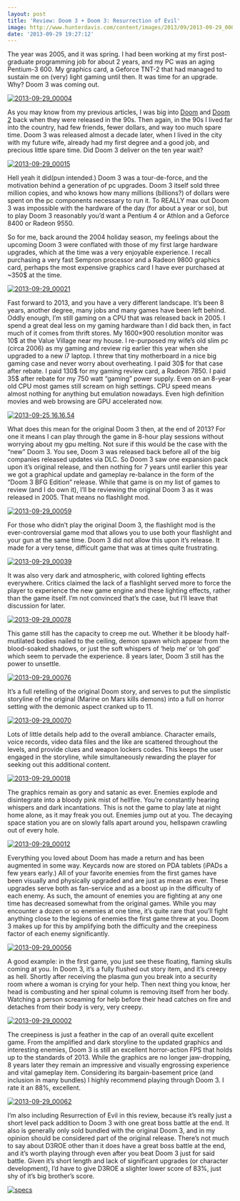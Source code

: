 ```yaml
---
layout: post
title: 'Review: Doom 3 + Doom 3: Resurrection of Evil'
image: http://www.hunterdavis.com/content/images/2013/09/2013-09-29_00021.jpg
date: '2013-09-29 19:27:12'
---
```



The year was 2005, and it was spring. I had been working at my first post-graduate programming job for about 2 years, and my PC was an aging Pentium-3 600. My graphics card, a Geforce TNT-2 that had managed to sustain me on (very) light gaming until then. It was time for an upgrade. Why? Doom 3 was coming out.

[![2013-09-29_00004](http://www.hunterdavis.com/content/images/2013/09/2013-09-29_00004-300x225.jpg)](http://www.hunterdavis.com/content/images/2013/09/2013-09-29_00004.jpg)

As you may know from my previous articles, I was big into [Doom](http://www.hunterdavis.com/2013/09/01/steam-game-review-7-doom-1993/) and [Doom 2](http://www.hunterdavis.com/2013/09/22/review-doom-ii-hell-on-earth/) back when they were released in the 90s. Then again, in the 90s I lived far into the country, had few friends, fewer dollars, and way too much spare time. Doom 3 was released almost a decade later, when I lived in the city with my future wife, already had my first degree and a good job, and precious little spare time. Did Doom 3 deliver on the ten year wait?

[![2013-09-29_00015](http://www.hunterdavis.com/content/images/2013/09/2013-09-29_00015-300x225.jpg)](http://www.hunterdavis.com/content/images/2013/09/2013-09-29_00015.jpg)

Hell yeah it did(pun intended.) Doom 3 was a tour-de-force, and the motivation behind a generation of pc upgrades. Doom 3 itself sold three million copies, and who knows how many millions (billions?) of dollars were spent on the pc components necessary to run it. To REALLY max out Doom 3 was impossible with the hardware of the day (for about a year or so), but to play Doom 3 reasonably you’d want a Pentium 4 or Athlon and a Geforce 8400 or Radeon 9550.

So for me, back around the 2004 holiday season, my feelings about the upcoming Doom 3 were conflated with those of my first large hardware upgrades, which at the time was a very enjoyable experience. I recall purchasing a very fast Sempron processor and a Radeon 9800 graphics card, perhaps the most expensive graphics card I have ever purchased at ~350$ at the time.

[![2013-09-29_00021](http://www.hunterdavis.com/content/images/2013/09/2013-09-29_00021-300x225.jpg)](http://www.hunterdavis.com/content/images/2013/09/2013-09-29_00021.jpg)

Fast forward to 2013, and you have a very different landscape. It’s been 8 years, another degree, many jobs and many games have been left behind. Oddly enough, I’m still gaming on a CPU that was released back in 2005. I spend a great deal less on my gaming hardware than I did back then, in fact much of it comes from thrift stores. My 1600×900 resolution monitor was 10$ at the Value Village near my house. I re-purposed my wife’s old slim pc (circa 2006) as my gaming and review rig earlier this year when she upgraded to a new i7 laptop. I threw that tiny motherboard in a nice big gaming case and never worry about overheating. I paid 30$ for that case after rebate. I paid 130$ for my gaming review card, a Radeon 7850. I paid 35$ after rebate for my 750 watt “gaming” power supply. Even on an 8-year old CPU most games still scream on high settings. CPU speed means almost nothing for anything but emulation nowadays. Even high definition movies and web browsing are GPU accelerated now.

[![2013-09-25 16.16.54](http://www.hunterdavis.com/content/images/2013/09/2013-09-25-16.16.54-300x225.jpg)](http://www.hunterdavis.com/content/images/2013/09/2013-09-25-16.16.54.jpg)

What does this mean for the original Doom 3 then, at the end of 2013? For one it means I can play through the game in 8-hour play sessions without worrying about my gpu melting. Not sure if this would be the case with the “new” Doom 3. You see, Doom 3 was released back before all of the big companies released updates via DLC. So Doom 3 saw one expansion pack upon it’s original release, and then nothing for 7 years until earlier this year we got a graphical update and gameplay re-balance in the form of the “Doom 3 BFG Edition” release. While that game is on my list of games to review (and I do own it), I’ll be reviewing the original Doom 3 as it was released in 2005. That means no flashlight mod.

[![2013-09-29_00059](http://www.hunterdavis.com/content/images/2013/09/2013-09-29_00059-300x225.jpg)](http://www.hunterdavis.com/content/images/2013/09/2013-09-29_00059.jpg)

For those who didn’t play the original Doom 3, the flashlight mod is the ever-controversial game mod that allows you to use both your flashlight and your gun at the same time. Doom 3 did not allow this upon it’s release. It made for a very tense, difficult game that was at times quite frustrating.

[![2013-09-29_00039](http://www.hunterdavis.com/content/images/2013/09/2013-09-29_00039-300x225.jpg)](http://www.hunterdavis.com/content/images/2013/09/2013-09-29_00039.jpg)

It was also very dark and atmospheric, with colored lighting effects everywhere. Critics claimed the lack of a flashlight served more to force the player to experience the new game engine and these lighting effects, rather than the game itself. I’m not convinced that’s the case, but I’ll leave that discussion for later.

[![2013-09-29_00078](http://www.hunterdavis.com/content/images/2013/09/2013-09-29_00078-300x225.jpg)](http://www.hunterdavis.com/content/images/2013/09/2013-09-29_00078.jpg)

This game still has the capacity to creep me out. Whether it be bloody half-mutilated bodies nailed to the ceiling, demon spawn which appear from the blood-soaked shadows, or just the soft whispers of ‘help me’ or ‘oh god’ which seem to pervade the experience. 8 years later, Doom 3 still has the power to unsettle.

[![2013-09-29_00076](http://www.hunterdavis.com/content/images/2013/09/2013-09-29_00076-300x225.jpg)](http://www.hunterdavis.com/content/images/2013/09/2013-09-29_00076.jpg)

It’s a full retelling of the original Doom story, and serves to put the simplistic storyline of the original (Marine on Mars kills demons) into a full on horror setting with the demonic aspect cranked up to 11.

[![2013-09-29_00070](http://www.hunterdavis.com/content/images/2013/09/2013-09-29_00070-300x225.jpg)](http://www.hunterdavis.com/content/images/2013/09/2013-09-29_00070.jpg)

Lots of little details help add to the overall ambiance. Character emails, voice records, video data files and the like are scattered throughout the levels, and provide clues and weapon lockers codes. This keeps the user engaged in the storyline, while simultaneously rewarding the player for seeking out this additional content.

[![2013-09-29_00018](http://www.hunterdavis.com/content/images/2013/09/2013-09-29_00018-300x225.jpg)](http://www.hunterdavis.com/content/images/2013/09/2013-09-29_00018.jpg)

The graphics remain as gory and satanic as ever. Enemies explode and disintegrate into a bloody pink mist of hellfire. You’re constantly hearing whispers and dark incantations. This is not the game to play late at night home alone, as it may freak you out. Enemies jump out at you. The decaying space station you are on slowly falls apart around you, hellspawn crawling out of every hole.

[![2013-09-29_00012](http://www.hunterdavis.com/content/images/2013/09/2013-09-29_00012-300x225.jpg)](http://www.hunterdavis.com/content/images/2013/09/2013-09-29_00012.jpg)

Everything you loved about Doom has made a return and has been augmented in some way. Keycards now are stored on PDA tablets (iPADs a few years early.) All of your favorite enemies from the first games have been visually and physically upgraded and are just as mean as ever. These upgrades serve both as fan-service and as a boost up in the difficulty of each enemy. As such, the amount of enemies you are fighting at any one time has decreased somewhat from the original games. While you may encounter a dozen or so enemies at one time, it’s quite rare that you’ll fight anything close to the legions of enemies the first game threw at you. Doom 3 makes up for this by amplifying both the difficulty and the creepiness factor of each enemy significantly.

[![2013-09-29_00056](http://www.hunterdavis.com/content/images/2013/09/2013-09-29_00056-300x225.jpg)](http://www.hunterdavis.com/content/images/2013/09/2013-09-29_00056.jpg)

A good example: in the first game, you just see these floating, flaming skulls coming at you. In Doom 3, it’s a fully flushed out story item, and it’s creepy as hell. Shortly after receiving the plasma gun you break into a security room where a woman is crying for your help. Then next thing you know, her head is combusting and her spinal column is removing itself from her body. Watching a person screaming for help before their head catches on fire and detaches from their body is very, very creepy.

[![2013-09-29_00002](http://www.hunterdavis.com/content/images/2013/09/2013-09-29_00002-300x225.jpg)](http://www.hunterdavis.com/content/images/2013/09/2013-09-29_00002.jpg)

The creepiness is just a feather in the cap of an overall quite excellent game. From the amplified and dark storyline to the updated graphics and interesting enemies, Doom 3 is still an excellent horror-action FPS that holds up to the standards of 2013. While the graphics are no longer jaw-dropping, 8 years later they remain an impressive and visually engrossing experience and vital gameplay item. Considering its bargain-basement price (and inclusion in many bundles) I highly recommend playing through Doom 3. I rate it an 88%, excellent.

[![2013-09-29_00062](http://www.hunterdavis.com/content/images/2013/09/2013-09-29_00062-300x225.jpg)](http://www.hunterdavis.com/content/images/2013/09/2013-09-29_00062.jpg)

I’m also including Resurrection of Evil in this review, because it’s really just a short level pack addition to Doom 3 with one great boss battle at the end. It also is generally only sold bundled with the original Doom 3, and in my opinion should be considered part of the original release. There’s not much to say about D3ROE other than it does have a great boss battle at the end, and it’s worth playing through even after you beat Doom 3 just for said battle. Given it’s short length and lack of significant upgrades (or character development), I’d have to give D3ROE a slighter lower score of 83%, just shy of it’s big brother’s score.

[![specs](http://www.hunterdavis.com/content/images/2013/09/specs.png)](http://www.hunterdavis.com/content/images/2013/09/specs.png)


